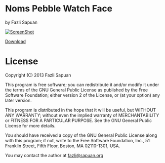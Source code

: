 # Noms Pebble Watch Face
by Fazli Sapuan

[![ScreenShot](http://www.jailbreakmatrix.com/images/youtube-play-button.png)](http://youtu.be/1eEoC9VkqDo)

[Download](http://d.pr/f/DdF0)

# License

Copyright (C) 2013  Fazli Sapuan

This program is free software; you can redistribute it and/or
modify it under the terms of the GNU General Public License
as published by the Free Software Foundation; either version 2
of the License, or (at your option) any later version.

This program is distributed in the hope that it will be useful,
but WITHOUT ANY WARRANTY; without even the implied warranty of
MERCHANTABILITY or FITNESS FOR A PARTICULAR PURPOSE.  See the
GNU General Public License for more details.

You should have received a copy of the GNU General Public License
along with this program; if not, write to the Free Software
Foundation, Inc., 51 Franklin Street, Fifth Floor, Boston, MA  02110-1301, USA.

You may contact the author at fazli@sapuan.org
